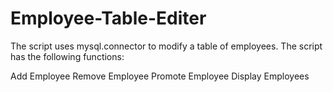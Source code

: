 # Employee-Table-Editer

The script uses mysql.connector to modify a table of employees. The script has the following functions:

Add Employee
Remove Employee
Promote Employee
Display Employees

